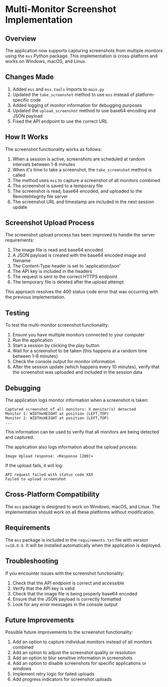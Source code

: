 # Multi-Monitor Screenshot Implementation

## Overview

The application now supports capturing screenshots from multiple monitors using the `mss` Python package. This implementation is cross-platform and works on Windows, macOS, and Linux.

## Changes Made

1. Added `mss` and `mss.tools` imports to `main.py`
2. Updated the `take_screenshot` method to use `mss` instead of platform-specific code
3. Added logging of monitor information for debugging purposes
4. Updated the `upload_screenshot` method to use base64 encoding and JSON payload
5. Fixed the API endpoint to use the correct URL

## How It Works

The screenshot functionality works as follows:

1. When a session is active, screenshots are scheduled at random intervals between 1-8 minutes
2. When it's time to take a screenshot, the `take_screenshot` method is called
3. The method uses `mss` to capture a screenshot of all monitors combined
4. The screenshot is saved to a temporary file
5. The screenshot is read, base64 encoded, and uploaded to the RemoteIntegrity file server
6. The screenshot URL and timestamp are included in the next session update

## Screenshot Upload Process

The screenshot upload process has been improved to handle the server requirements:

1. The image file is read and base64 encoded
2. A JSON payload is created with the base64 encoded image and filename
3. The Content-Type header is set to 'application/json'
4. The API key is included in the headers
5. The request is sent to the correct HTTPS endpoint
6. The temporary file is deleted after the upload attempt

This approach resolves the 400 status code error that was occurring with the previous implementation.

## Testing

To test the multi-monitor screenshot functionality:

1. Ensure you have multiple monitors connected to your computer
2. Run the application
3. Start a session by clicking the play button
4. Wait for a screenshot to be taken (this happens at a random time between 1-8 minutes)
5. Check the console output for monitor information
6. After the session update (which happens every 10 minutes), verify that the screenshot was uploaded and included in the session data

## Debugging

The application logs monitor information when a screenshot is taken:

```
Captured screenshot of all monitors: X monitor(s) detected
Monitor 1: WIDTHxHEIGHT at position (LEFT,TOP)
Monitor 2: WIDTHxHEIGHT at position (LEFT,TOP)
...
```

This information can be used to verify that all monitors are being detected and captured.

The application also logs information about the upload process:

```
Image Upload response: <Response [200]>
```

If the upload fails, it will log:

```
API request failed with status code XXX
Failed to upload screenshot
```

## Cross-Platform Compatibility

The `mss` package is designed to work on Windows, macOS, and Linux. The implementation should work on all these platforms without modification.

## Requirements

The `mss` package is included in the `requirements.txt` file with version `>=10.0.0`. It will be installed automatically when the application is deployed.

## Troubleshooting

If you encounter issues with the screenshot functionality:

1. Check that the API endpoint is correct and accessible
2. Verify that the API key is valid
3. Check that the image file is being properly base64 encoded
4. Ensure that the JSON payload is correctly formatted
5. Look for any error messages in the console output

## Future Improvements

Possible future improvements to the screenshot functionality:

1. Add an option to capture individual monitors instead of all monitors combined
2. Add an option to adjust the screenshot quality or resolution
3. Add an option to blur sensitive information in screenshots
4. Add an option to disable screenshots for specific applications or windows
5. Implement retry logic for failed uploads
6. Add progress indicators for screenshot uploads